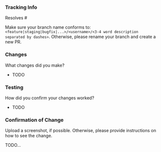 ### Tracking Info

Resolves #<issue number>

Make sure your branch name conforms to: `<feature|staging|bugfix|...>/<username>/<3-4 word description separated by dashes>`. Otherwise, please rename your branch and create a new PR.

### Changes

What changes did you make?

- TODO

### Testing

How did you confirm your changes worked? 

- TODO

### Confirmation of Change 

Upload a screenshot, if possible. Otherwise, please provide instructions on how to see the change.

TODO...
